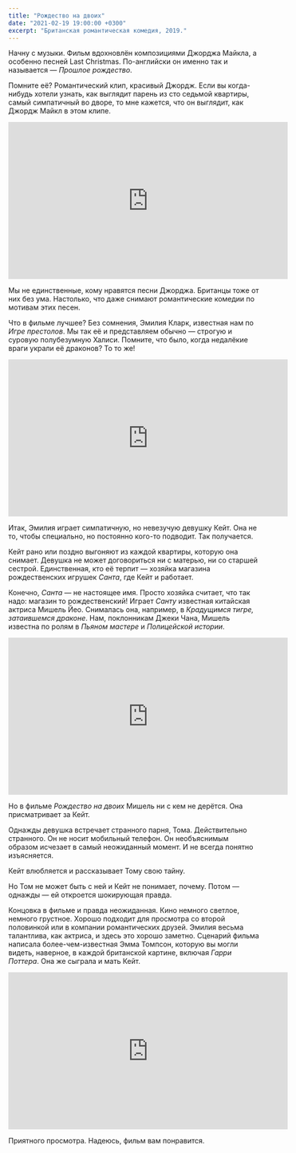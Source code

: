 ```yaml
---
title: "Рождество на двоих"
date: "2021-02-19 19:00:00 +0300"
excerpt: "Британская романтическая комедия, 2019."
---
```


Начну с музыки. Фильм вдохновлён композициями Джорджа Майкла, а особенно песней Last Christmas. По-английски он именно так и называется — _Прошлое рождество_.

Помните её? Романтический клип, красивый Джордж. Если вы когда-нибудь хотели узнать, как выглядит парень из сто седьмой квартиры, самый симпатичный во дворе, то мне кажется, что он выглядит, как Джордж Майкл в этом клипе.

<div class="video-wrapper">
    <iframe width="560" height="315" src="https://www.youtube.com/embed/E8gmARGvPlI" frameborder="0" allow="accelerometer; autoplay; clipboard-write; encrypted-media; gyroscope; picture-in-picture" allowfullscreen></iframe>
</div>

Мы не единственные, кому нравятся песни Джорджа. Британцы тоже от них без ума. Настолько, что даже снимают романтические комедии по мотивам этих песен.

Что в фильме лучшее? Без сомнения, Эмилия Кларк, известная нам по _Игре престолов_. Мы так её и представляем обычно — строгую и суровую полубезумную Халиси. Помните, что было, когда недалёкие враги украли её драконов? То то же!

<div class="video-wrapper">
    <iframe width="560" height="315" src="https://www.youtube.com/embed/fDPLsIpCCB8" frameborder="0" allow="accelerometer; autoplay; clipboard-write; encrypted-media; gyroscope; picture-in-picture" allowfullscreen></iframe>
</div>

Итак, Эмилия играет симпатичную, но невезучую девушку Кейт. Она не то, чтобы специально, но постоянно кого-то подводит. Так получается.

Кейт рано или поздно выгоняют из каждой квартиры, которую она снимает. Девушка не может договориться ни с матерью, ни со старшей сестрой. Единственная, кто её терпит — хозяйка магазина рождественских игрушек _Санта_, где Кейт и работает.

Конечно, _Санта_ — не настоящее имя. Просто хозяйка считает, что так надо: магазин то рождественский! Играет _Санту_ известная китайская актриса Мишель Йео. Снималась она, например, в _Крадущимся тигре, затаившемся драконе_. Нам, поклонникам Джеки Чана, Мишель известна по ролям в _Пьяном мастере_ и _Полицейской истории_.

<div class="video-wrapper">
    <iframe width="560" height="315" src="https://www.youtube.com/embed/6SBsRA28ZfY" frameborder="0" allow="accelerometer; autoplay; clipboard-write; encrypted-media; gyroscope; picture-in-picture" allowfullscreen></iframe>
</div>

Но в фильме _Рождество на двоих_ Мишель ни с кем не дерётся. Она присматривает за Кейт.

Однажды девушка встречает странного парня, Тома. Действительно странного. Он не носит мобильный телефон. Он необъяснимым образом исчезает в самый неожиданный момент. И не всегда понятно изъясняется.

Кейт влюбляется и рассказывает Тому свою тайну.

Но Том не может быть с ней и Кейт не понимает, почему. Потом — однажды — ей откроется шокирующая правда.

Концовка в фильме и правда неожиданная. Кино немного светлое, немного грустное. Хорошо подходит для просмотра со второй половинкой или в компании романтических друзей. Эмилия весьма талантлива, как актриса, и здесь это хорошо заметно. Сценарий фильма написала более-чем-известная Эмма Томпсон, которую вы могли видеть, наверное, в каждой британской картине, включая _Гарри Поттера_. Она же сыграла и мать Кейт.

<div class="video-wrapper">
    <iframe width="560" height="315" src="https://www.youtube.com/embed/BShQ2aIkWmg" frameborder="0" allow="accelerometer; autoplay; clipboard-write; encrypted-media; gyroscope; picture-in-picture" allowfullscreen></iframe>
</div>

Приятного просмотра. Надеюсь, фильм вам понравится.